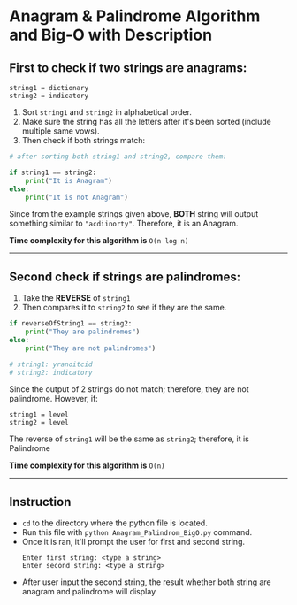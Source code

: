 # Anagram & Palindrome Algorithm and Big-O with Description

## First to check if two strings are anagrams:
```
string1 = dictionary
string2 = indicatory
```
1. Sort `string1` and `string2` in alphabetical order. 
2. Make sure the string has all the letters after it's been sorted (include multiple same vows).
3. Then check if both strings match:
```python
# after sorting both string1 and string2, compare them:

if string1 == string2:
    print("It is Anagram")
else:
    print("It is not Anagram")

```
Since from the example strings given above, **BOTH** string will output something similar to `"acdiinorty"`. Therefore, it is an Anagram.

**Time complexity for this algorithm is** `O(n log n)`

---


## Second check if strings are palindromes:

1. Take the **REVERSE** of `string1`
2. Then compares it to `string2` to see if they are the same.
```python
if reverseOfString1 == string2:
    print("They are palindromes")
else:
    print("They are not palindromes")

# string1: yranoitcid
# string2: indicatory
```
Since the output of 2 strings do not match; therefore, they are not palindrome. However, if:

```
string1 = level
string2 = level
```
The reverse of `string1` will be the same as `string2`; therefore, it is Palindrome

**Time complexity for this algorithm is** `O(n)`

---

## Instruction
- `cd` to the directory where the python file is located.
- Run this file with `python Anagram_Palindrom_BigO.py` command.
- Once it is ran, it'll prompt the user for first and second string. 
    ```
    Enter first string: <type a string>
    Enter second string: <type a string>
    ```
- After user input the second string, the result whether both string are anagram and palindrome will display
